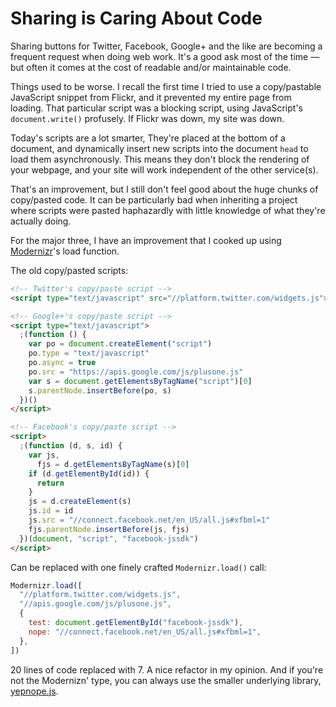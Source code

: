 <!--data 2012-01-20 #javascript #noIndex -->

# Sharing is Caring About Code

Sharing buttons for Twitter, Facebook, Google+ and the like are becoming a frequent request when doing web work. It's a good ask most of the time &mdash; but often it comes at the cost of readable and/or maintainable code.

Things used to be worse. I recall the first time I tried to use a copy/pastable JavaScript snippet from Flickr, and it prevented my entire page from loading. That particular script was a blocking script, using JavaScript's `document.write()` profusely. If Flickr was down, my site was down.

Today's scripts are a lot smarter, They're placed at the bottom of a document, and dynamically insert new scripts into the document `head` to load them asynchronously. This means they don't block the rendering of your webpage, and your site will work independent of the other service(s).

That's an improvement, but I still don't feel good about the huge chunks of copy/pasted code. It can be particularly bad when inheriting a project where scripts were pasted haphazardly with little knowledge of what they're actually doing.

For the major three, I have an improvement that I cooked up using [Modernizr](http://modernizr.com)'s load function.

The old copy/pasted scripts:

```html
<!-- Twitter's copy/paste script -->
<script type="text/javascript" src="//platform.twitter.com/widgets.js"></script>

<!-- Google+'s copy/paste script -->
<script type="text/javascript">
  ;(function () {
    var po = document.createElement("script")
    po.type = "text/javascript"
    po.async = true
    po.src = "https://apis.google.com/js/plusone.js"
    var s = document.getElementsByTagName("script")[0]
    s.parentNode.insertBefore(po, s)
  })()
</script>

<!-- Facebook's copy/paste script -->
<script>
  ;(function (d, s, id) {
    var js,
      fjs = d.getElementsByTagName(s)[0]
    if (d.getElementById(id)) {
      return
    }
    js = d.createElement(s)
    js.id = id
    js.src = "//connect.facebook.net/en_US/all.js#xfbml=1"
    fjs.parentNode.insertBefore(js, fjs)
  })(document, "script", "facebook-jssdk")
</script>
```

Can be replaced with one finely crafted `Modernizr.load()` call:

```javascript
Modernizr.load([
  "//platform.twitter.com/widgets.js",
  "//apis.google.com/js/plusone.js",
  {
    test: document.getElementById("facebook-jssdk"),
    nope: "//connect.facebook.net/en_US/all.js#xfbml=1",
  },
])
```

20 lines of code replaced with 7. A nice refactor in my opinion. And if you're not the Modernizn' type, you can always use the smaller underlying library, [yepnope.js](http://yepnopejs.com/).